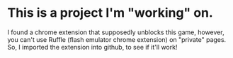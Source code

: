 # This is a project I'm "working" on.
I found a chrome extension that supposedly unblocks this game, however, you can't use Ruffle (flash emulator chrome extension) on "private" pages. So, I imported the extension into github, to see if it'll work!
